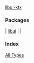 [libui-ktx](./index.md)

### Packages

| [libui](libui/index.md) |  |

### Index

[All Types](alltypes/index.md)